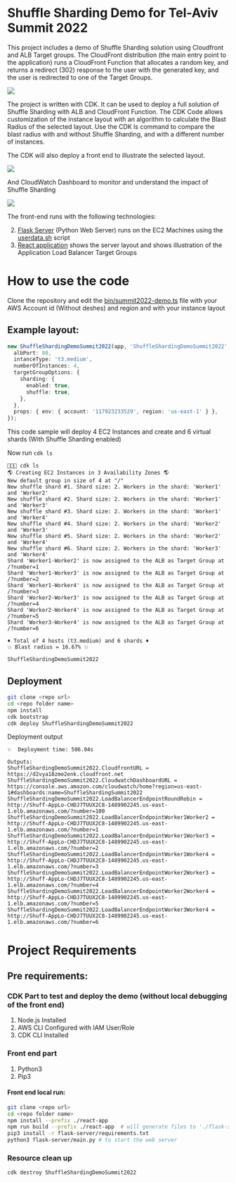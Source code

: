 # Shuffle Sharding Demo for Tel-Aviv Summit 2022

This project includes a demo of Shuffle Sharding solution using Cloudfront and ALB Target groups. The CloudFront distribution (the main entry point to the application) runs a CloudFront Function that allocates a random key, and returns a redirect (302) response to the user with the generated key, and the user is redirected to one of the Target Groups.

![](diagram.png)

The project is written with CDK. It can be used to deploy a full solution of Shuffle Sharding with ALB and CloudFront Function. The CDK Code allows customization of the instance layout with an algorithm to calculate the Blast Radius of the selected layout. Use the CDK ls command to compare the blast radius with and without Shuffle Sharding, and with a different number of instances.

The CDK will also deploy a front end to illustrate the selected layout.

![](reactfrontend.png)

And CloudWatch Dashboard to monitor and understand the impact of Shuffle Sharding

![](cloudwatch.png)

The front-end runs with the following technologies:

2. [Flask Server](flask-server/main.py) (Python Web Server) runs on the EC2 Machines using the [userdata.sh](lib/userdata.sh) script
3. [React application](react-app/src/App.js) shows the server layout and shows illustration of the Application Load Balancer Target Groups

# How to use the code

Clone the repository and edit the [bin/summit2022-demo.ts](bin/summit2022-demo.ts) file with your AWS Account id (Without deshes) and region and with your instance layout

## Example layout:

```typescript
new ShuffleShardingDemoSummit2022(app, 'ShuffleShardingDemoSummit2022', {
  albPort: 80,
  intanceType: 't3.medium',
  numberOfInstances: 4,
  targetGroupOptions: {
    sharding: {
      enabled: true,
      shuffle: true,
    },
  },
  props: { env: { account: '117923233529', region: 'us-east-1' } },
});
```

This code sample will deploy 4 EC2 Instances and create and 6 virtual shards (With Shuffle Sharding enabled)

Now run `cdk ls`

```
 cdk ls
🌎 Creating EC2 Instances in 3 Availability Zones 🌎
New default group in size of 4 at "/"
New shuffle shard #1. Shard size: 2. Workers in the shard: 'Worker1' and 'Worker2'
New shuffle shard #2. Shard size: 2. Workers in the shard: 'Worker1' and 'Worker3'
New shuffle shard #3. Shard size: 2. Workers in the shard: 'Worker1' and 'Worker4'
New shuffle shard #4. Shard size: 2. Workers in the shard: 'Worker2' and 'Worker3'
New shuffle shard #5. Shard size: 2. Workers in the shard: 'Worker2' and 'Worker4'
New shuffle shard #6. Shard size: 2. Workers in the shard: 'Worker3' and 'Worker4'
Shard 'Worker1-Worker2' is now assigned to the ALB as Target Group at /?number=1
Shard 'Worker1-Worker3' is now assigned to the ALB as Target Group at /?number=2
Shard 'Worker1-Worker4' is now assigned to the ALB as Target Group at /?number=3
Shard 'Worker2-Worker3' is now assigned to the ALB as Target Group at /?number=4
Shard 'Worker2-Worker4' is now assigned to the ALB as Target Group at /?number=5
Shard 'Worker3-Worker4' is now assigned to the ALB as Target Group at /?number=6

♦️ Total of 4 hosts (t3.medium) and 6 shards ♦️
💥 Blast radius = 16.67% 💥

ShuffleShardingDemoSummit2022
```

## Deployment

```bash
git clone <repo url>
cd <repo folder name>
npm install
cdk bootstrap
cdk deploy ShuffleShardingDemoSummit2022
```

Deployment output

```
✨  Deployment time: 506.04s

Outputs:
ShuffleShardingDemoSummit2022.CloudfrontURL = https://d2vya18zme2enk.cloudfront.net
ShuffleShardingDemoSummit2022.CloudwatchDashboardURL = https://console.aws.amazon.com/cloudwatch/home?region=us-east-1#dashboards:name=ShuffleShardingSummit2022
ShuffleShardingDemoSummit2022.LoadBalancerEndpointRoundRobin = http://Shuff-AppLo-CHDJ7TUUX2C8-1489902245.us-east-1.elb.amazonaws.com/?number=100
ShuffleShardingDemoSummit2022.LoadBalancerEndpointWorker1Worker2 = http://Shuff-AppLo-CHDJ7TUUX2C8-1489902245.us-east-1.elb.amazonaws.com/?number=1
ShuffleShardingDemoSummit2022.LoadBalancerEndpointWorker1Worker3 = http://Shuff-AppLo-CHDJ7TUUX2C8-1489902245.us-east-1.elb.amazonaws.com/?number=2
ShuffleShardingDemoSummit2022.LoadBalancerEndpointWorker1Worker4 = http://Shuff-AppLo-CHDJ7TUUX2C8-1489902245.us-east-1.elb.amazonaws.com/?number=3
ShuffleShardingDemoSummit2022.LoadBalancerEndpointWorker2Worker3 = http://Shuff-AppLo-CHDJ7TUUX2C8-1489902245.us-east-1.elb.amazonaws.com/?number=4
ShuffleShardingDemoSummit2022.LoadBalancerEndpointWorker2Worker4 = http://Shuff-AppLo-CHDJ7TUUX2C8-1489902245.us-east-1.elb.amazonaws.com/?number=5
ShuffleShardingDemoSummit2022.LoadBalancerEndpointWorker3Worker4 = http://Shuff-AppLo-CHDJ7TUUX2C8-1489902245.us-east-1.elb.amazonaws.com/?number=6
```

# Project Requirements

## Pre requirements:

### CDK Part to test and deploy the demo (without local debugging of the front end)

1. Node.js Installed
2. AWS CLI Configured with IAM User/Role
3. CDK CLI Installed

### Front end part

1. Python3
2. Pip3

#### Front end local run:

```bash
git clone <repo url>
cd <repo folder name>
npm install --prefix ./react-app
npm run build --prefix ./react-app  # will generate files to './flask-server/static/react'
pip3 install -r flask-server/requirements.txt
python3 flask-server/main.py # to start the web server
```

### Resource clean up

```
cdk destroy ShuffleShardingDemoSummit2022
```
